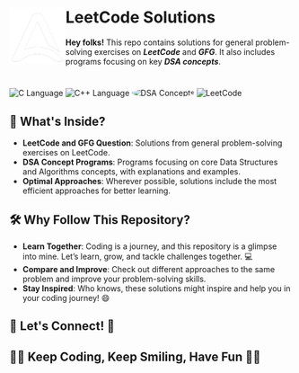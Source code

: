 # LeetCode Solutions <img src="./Leetcode_DSA/logo.png" width="100" align="left"/>

**Hey folks!** This repo contains solutions for general problem-solving exercises on **_LeetCode_** and **_GFG_**. It also includes programs focusing on key **_DSA concepts_**.

#

<p align="left">
  <img src="https://devicon-website.vercel.app/api/c/original.svg" height="100" alt="C Language"/>
  <img src="https://devicon-website.vercel.app/api/cplusplus/original.svg" height="100" alt="C++ Language"/>
  <img src="https://encrypted-tbn0.gstatic.com/images?q=tbn:ANd9GcSLGnMqhnl05Dsn2sn0kQoq3Ch2TP9ebmmJsA&s" height="100" alt="DSA Concepts" style="border-radius: 50%;"/>
  <img src="https://upload.wikimedia.org/wikipedia/commons/a/ab/LeetCode_logo_white_no_text.svg" height="100" alt="LeetCode"/>
</p>

## 🚀 What's Inside?

- **LeetCode and GFG Question**: Solutions from general problem-solving exercises on LeetCode.
- **DSA Concept Programs**: Programs focusing on core Data Structures and Algorithms concepts, with explanations and examples.
- **Optimal Approaches**: Wherever possible, solutions include the most efficient approaches for better learning.

## 🛠️ Why Follow This Repository?

- **Learn Together**: Coding is a journey, and this repository is a glimpse into mine. Let’s learn, grow, and tackle challenges together. 💻
- **Compare and Improve**: Check out different approaches to the same problem and improve your problem-solving skills.
- **Stay Inspired**: Who knows, these solutions might inspire and help you in your coding journey! 😄

## 🌟 Let's Connect! 🌟

## 🌟🌸 Keep Coding, Keep Smiling, Have Fun 🌸🌟
